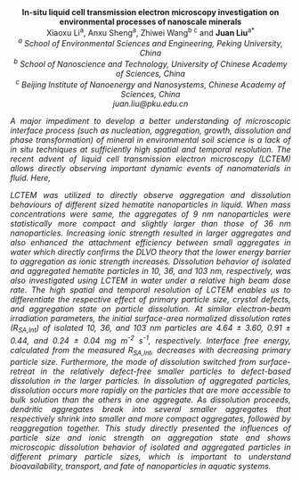 <center><strong>In-situ liquid cell transmission electron microscopy investigation on
environmental processes of nanoscale minerals </strong>
<center>Xiaoxu Li<sup>a</sup>, Anxu Sheng<sup>a</sup>, Zhiwei Wang<sup>b c</sup> and <strong>Juan Liu</strong><sup>a*</sup>


<center><i><sup>a</sup><i> <i>School of Environmental Sciences and Engineering, Peking
University, China</i>

<center><i><sup>b</sup><i> <i>School of Nanoscience and Technology, University of Chinese Academy of Sciences, China</i>

<center><i><sup>c</sup> Beijing Institute of Nanoenergy and Nanosystems, Chinese Academy of
Sciences, China</i>

<center><i>juan.liu@pku.edu.cn</i>

<p style=text-align:justify>A major impediment to develop a better understanding of microscopic
interface process (such as nucleation, aggregation, growth, dissolution
and phase transformation) of mineral in environmental soil science is a
lack of <i>in situ</i> techniques at sufficiently high spatial and temporal
resolution. The recent advent of liquid cell transmission electron
microscopy (LCTEM) allows directly observing important dynamic events of
nanomaterials in fluid. Here,
<p style=text-align:justify>LCTEM was utilized to directly observe aggregation and dissolution
behaviours of different sized hematite nanoparticles in liquid. When
mass concentrations were same, the aggregates of 9 nm nanoparticles were
statistically more compact and slightly larger than those of 36 nm
nanoparticles. Increasing ionic strength resulted in larger aggregates
and also enhanced the attachment efficiency between small aggregates in
water which directly confirms the DLVO theory that the lower energy
barrier to aggregation as ionic strength increases. Dissolution behavior
of isolated and aggregated hematite particles in 10, 36, and 103 nm,
respectively, was also investigated using LCTEM in water under a
relative high beam dose rate. The high spatial and temporal resolution
of LCTEM enables us to differentiate the respective effect of primary
particle size, crystal defects, and aggregation state on particle
dissolution. At similar electron-beam irradiation parameters, the
initial surface-area normalized dissolution rates (<i>R<sub>SA,Int<sub></i>) of
isolated 10, 36, and 103 nm particles are 4.64 ± 3.60, 0.91 ± 0.44, and
0.24 ± 0.04 mg m<sup>-2</sup> s<sup>-1</sup>, respectively. Interface free energy,
    calculated from the measured <i>R<sub>SA,Int<sub></i>, decreases with decreasing
primary particle size. Furthermore, the mode of dissolution switched
from surface-retreat in the relatively defect-free smaller particles to
defect-based dissolution in the larger particles. In dissolution of
aggregated particles, dissolution occurs more rapidly on the particles
that are more accessible to bulk solution than the others in one
aggregate. As dissolution proceeds, dendritic aggregates break into
several smaller aggregates that respectively shrink into smaller and
more compact aggregates, followed by reaggregation together. This study
directly presented the influences of particle size and ionic strength on
aggregation state and shows microscopic dissolution behavior of isolated
and aggregated particles in different primary particle sizes, which is
important to understand bioavailability, transport, and fate of
nanoparticles in aquatic systems.


